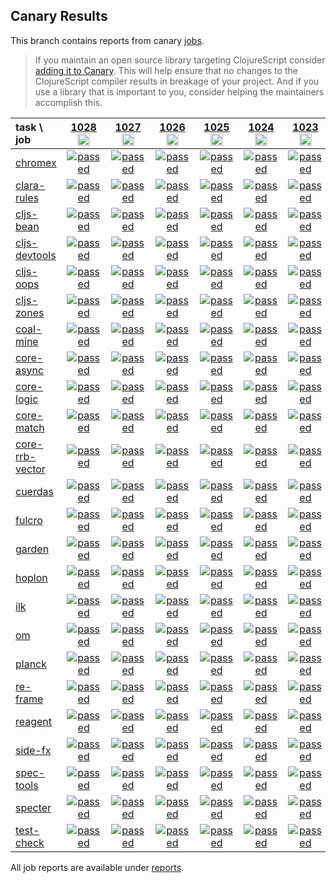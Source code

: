 ## Canary Results

This branch contains reports from canary [jobs](https://github.com/cljs-oss/canary/tree/jobs).

> If you maintain an open source library targeting ClojureScript consider [adding it to Canary](https://github.com/cljs-oss/canary/tree/master#how-to-participate). This will help ensure that no changes to the ClojureScript compiler results in breakage of your project. And if you use a library that is important to you, consider helping the maintainers accomplish this.

[//]: # (begin_overview_table)

| task \ job | <a href="reports/2019/07/22/job-001028-1.10.560-402d47eb" title="job #1028&#xA;&#xA;job&#xA;&#xA;requested by BinaryAge Bot (@babot) on 2019-07-22T06:00:15Z">1028<br/><img width=20 height=20 src="https://avatars0.githubusercontent.com/u/1476765?v=4&s=60"></a> | <a href="reports/2019/07/21/job-001027-1.10.561-0f165220" title="job #1027&#xA;&#xA;job -c mfikes -r CLJS-3111&#xA;&#xA;requested by Mike Fikes (@mfikes) on 2019-07-21T14:53:32Z">1027<br/><img width=20 height=20 src="https://avatars1.githubusercontent.com/u/1723464?v=4&s=60"></a> | <a href="reports/2019/07/21/job-001026-1.10.561-8793f4ca" title="job #1026&#xA;&#xA;job -c mfikes -r CLJS-3140&#xA;&#xA;requested by Mike Fikes (@mfikes) on 2019-07-21T13:50:28Z">1026<br/><img width=20 height=20 src="https://avatars1.githubusercontent.com/u/1723464?v=4&s=60"></a> | <a href="reports/2019/07/21/job-001025-1.10.560-402d47eb" title="job #1025&#xA;&#xA;job&#xA;&#xA;requested by BinaryAge Bot (@babot) on 2019-07-21T06:00:14Z">1025<br/><img width=20 height=20 src="https://avatars0.githubusercontent.com/u/1476765?v=4&s=60"></a> | <a href="reports/2019/07/20/job-001024-1.10.560-402d47eb" title="job #1024&#xA;&#xA;job&#xA;&#xA;requested by BinaryAge Bot (@babot) on 2019-07-20T06:00:13Z">1024<br/><img width=20 height=20 src="https://avatars0.githubusercontent.com/u/1476765?v=4&s=60"></a> | <a href="reports/2019/07/19/job-001023-1.10.560-402d47eb" title="job #1023&#xA;&#xA;job&#xA;&#xA;requested by BinaryAge Bot (@babot) on 2019-07-19T06:00:15Z">1023<br/><img width=20 height=20 src="https://avatars0.githubusercontent.com/u/1476765?v=4&s=60"></a> | <a href="reports/2019/07/18/job-001022-1.10.560-402d47eb" title="job #1022&#xA;&#xA;job&#xA;&#xA;requested by BinaryAge Bot (@babot) on 2019-07-18T06:00:13Z">1022<br/><img width=20 height=20 src="https://avatars0.githubusercontent.com/u/1476765?v=4&s=60"></a> | <a href="reports/2019/07/17/job-001021-1.10.560-402d47eb" title="job #1021&#xA;&#xA;job&#xA;&#xA;requested by null (@null) on null">1021<br/><img width=20 height=20 src="null&s=60"></a> | <a href="reports/2019/07/16/job-001020-1.10.560-402d47eb" title="job #1020&#xA;&#xA;job&#xA;&#xA;requested by BinaryAge Bot (@babot) on 2019-07-16T06:00:13Z">1020<br/><img width=20 height=20 src="https://avatars0.githubusercontent.com/u/1476765?v=4&s=60"></a> | <a href="reports/2019/07/15/job-001019-1.10.556-11de795d" title="job #1019&#xA;&#xA;job&#xA;&#xA;requested by BinaryAge Bot (@babot) on 2019-07-15T06:00:13Z">1019<br/><img width=20 height=20 src="https://avatars0.githubusercontent.com/u/1476765?v=4&s=60"></a> |
| :--- | :---: | :---: | :---: | :---: | :---: | :---: | :---: | :---: | :---: | :---: |
| [chromex](https://github.com/binaryage/chromex) | <a href="reports/2019/07/22/job-001028-1.10.560-402d47eb#-chromex"><img title="passed" src="http://box.binaryage.com/s-passed.svg"><a> | <a href="reports/2019/07/21/job-001027-1.10.561-0f165220#-chromex"><img title="passed" src="http://box.binaryage.com/s-passed.svg"><a> | <a href="reports/2019/07/21/job-001026-1.10.561-8793f4ca#-chromex"><img title="passed" src="http://box.binaryage.com/s-passed.svg"><a> | <a href="reports/2019/07/21/job-001025-1.10.560-402d47eb#-chromex"><img title="passed" src="http://box.binaryage.com/s-passed.svg"><a> | <a href="reports/2019/07/20/job-001024-1.10.560-402d47eb#-chromex"><img title="passed" src="http://box.binaryage.com/s-passed.svg"><a> | <a href="reports/2019/07/19/job-001023-1.10.560-402d47eb#-chromex"><img title="passed" src="http://box.binaryage.com/s-passed.svg"><a> | <a href="reports/2019/07/18/job-001022-1.10.560-402d47eb#-chromex"><img title="passed" src="http://box.binaryage.com/s-passed.svg"><a> | <a href="reports/2019/07/17/job-001021-1.10.560-402d47eb#-chromex"><img title="passed" src="http://box.binaryage.com/s-passed.svg"><a> | <a href="reports/2019/07/16/job-001020-1.10.560-402d47eb#-chromex"><img title="passed" src="http://box.binaryage.com/s-passed.svg"><a> | <a href="reports/2019/07/15/job-001019-1.10.556-11de795d#-chromex"><img title="passed" src="http://box.binaryage.com/s-passed.svg"><a> |
| [clara-rules](https://github.com/cerner/clara-rules) | <a href="reports/2019/07/22/job-001028-1.10.560-402d47eb#-clara-rules"><img title="passed" src="http://box.binaryage.com/s-passed.svg"><a> | <a href="reports/2019/07/21/job-001027-1.10.561-0f165220#-clara-rules"><img title="passed" src="http://box.binaryage.com/s-passed.svg"><a> | <a href="reports/2019/07/21/job-001026-1.10.561-8793f4ca#-clara-rules"><img title="passed" src="http://box.binaryage.com/s-passed.svg"><a> | <a href="reports/2019/07/21/job-001025-1.10.560-402d47eb#-clara-rules"><img title="passed" src="http://box.binaryage.com/s-passed.svg"><a> | <a href="reports/2019/07/20/job-001024-1.10.560-402d47eb#-clara-rules"><img title="passed" src="http://box.binaryage.com/s-passed.svg"><a> | <a href="reports/2019/07/19/job-001023-1.10.560-402d47eb#-clara-rules"><img title="passed" src="http://box.binaryage.com/s-passed.svg"><a> | <a href="reports/2019/07/18/job-001022-1.10.560-402d47eb#-clara-rules"><img title="passed" src="http://box.binaryage.com/s-passed.svg"><a> | <a href="reports/2019/07/17/job-001021-1.10.560-402d47eb#-clara-rules"><img title="passed" src="http://box.binaryage.com/s-passed.svg"><a> | <a href="reports/2019/07/16/job-001020-1.10.560-402d47eb#-clara-rules"><img title="passed" src="http://box.binaryage.com/s-passed.svg"><a> | <a href="reports/2019/07/15/job-001019-1.10.556-11de795d#-clara-rules"><img title="passed" src="http://box.binaryage.com/s-passed.svg"><a> |
| [cljs-bean](https://github.com/mfikes/cljs-bean) | <a href="reports/2019/07/22/job-001028-1.10.560-402d47eb#-cljs-bean"><img title="passed" src="http://box.binaryage.com/s-passed.svg"><a> | <a href="reports/2019/07/21/job-001027-1.10.561-0f165220#-cljs-bean"><img title="passed" src="http://box.binaryage.com/s-passed.svg"><a> | <a href="reports/2019/07/21/job-001026-1.10.561-8793f4ca#-cljs-bean"><img title="passed" src="http://box.binaryage.com/s-passed.svg"><a> | <a href="reports/2019/07/21/job-001025-1.10.560-402d47eb#-cljs-bean"><img title="passed" src="http://box.binaryage.com/s-passed.svg"><a> | <a href="reports/2019/07/20/job-001024-1.10.560-402d47eb#-cljs-bean"><img title="passed" src="http://box.binaryage.com/s-passed.svg"><a> | <a href="reports/2019/07/19/job-001023-1.10.560-402d47eb#-cljs-bean"><img title="passed" src="http://box.binaryage.com/s-passed.svg"><a> | <a href="reports/2019/07/18/job-001022-1.10.560-402d47eb#-cljs-bean"><img title="passed" src="http://box.binaryage.com/s-passed.svg"><a> | <a href="reports/2019/07/17/job-001021-1.10.560-402d47eb#-cljs-bean"><img title="passed" src="http://box.binaryage.com/s-passed.svg"><a> | <a href="reports/2019/07/16/job-001020-1.10.560-402d47eb#-cljs-bean"><img title="passed" src="http://box.binaryage.com/s-passed.svg"><a> | <a href="reports/2019/07/15/job-001019-1.10.556-11de795d#-cljs-bean"><img title="passed" src="http://box.binaryage.com/s-passed.svg"><a> |
| [cljs-devtools](https://github.com/binaryage/cljs-devtools) | <a href="reports/2019/07/22/job-001028-1.10.560-402d47eb#-cljs-devtools"><img title="passed" src="http://box.binaryage.com/s-passed.svg"><a> | <a href="reports/2019/07/21/job-001027-1.10.561-0f165220#-cljs-devtools"><img title="passed" src="http://box.binaryage.com/s-passed.svg"><a> | <a href="reports/2019/07/21/job-001026-1.10.561-8793f4ca#-cljs-devtools"><img title="passed" src="http://box.binaryage.com/s-passed.svg"><a> | <a href="reports/2019/07/21/job-001025-1.10.560-402d47eb#-cljs-devtools"><img title="passed" src="http://box.binaryage.com/s-passed.svg"><a> | <a href="reports/2019/07/20/job-001024-1.10.560-402d47eb#-cljs-devtools"><img title="passed" src="http://box.binaryage.com/s-passed.svg"><a> | <a href="reports/2019/07/19/job-001023-1.10.560-402d47eb#-cljs-devtools"><img title="passed" src="http://box.binaryage.com/s-passed.svg"><a> | <a href="reports/2019/07/18/job-001022-1.10.560-402d47eb#-cljs-devtools"><img title="passed" src="http://box.binaryage.com/s-passed.svg"><a> | <a href="reports/2019/07/17/job-001021-1.10.560-402d47eb#-cljs-devtools"><img title="passed" src="http://box.binaryage.com/s-passed.svg"><a> | <a href="reports/2019/07/16/job-001020-1.10.560-402d47eb#-cljs-devtools"><img title="passed" src="http://box.binaryage.com/s-passed.svg"><a> | <a href="reports/2019/07/15/job-001019-1.10.556-11de795d#-cljs-devtools"><img title="passed" src="http://box.binaryage.com/s-passed.svg"><a> |
| [cljs-oops](https://github.com/binaryage/cljs-oops) | <a href="reports/2019/07/22/job-001028-1.10.560-402d47eb#-cljs-oops"><img title="passed" src="http://box.binaryage.com/s-passed.svg"><a> | <a href="reports/2019/07/21/job-001027-1.10.561-0f165220#-cljs-oops"><img title="passed" src="http://box.binaryage.com/s-passed.svg"><a> | <a href="reports/2019/07/21/job-001026-1.10.561-8793f4ca#-cljs-oops"><img title="passed" src="http://box.binaryage.com/s-passed.svg"><a> | <a href="reports/2019/07/21/job-001025-1.10.560-402d47eb#-cljs-oops"><img title="passed" src="http://box.binaryage.com/s-passed.svg"><a> | <a href="reports/2019/07/20/job-001024-1.10.560-402d47eb#-cljs-oops"><img title="passed" src="http://box.binaryage.com/s-passed.svg"><a> | <a href="reports/2019/07/19/job-001023-1.10.560-402d47eb#-cljs-oops"><img title="passed" src="http://box.binaryage.com/s-passed.svg"><a> | <a href="reports/2019/07/18/job-001022-1.10.560-402d47eb#-cljs-oops"><img title="passed" src="http://box.binaryage.com/s-passed.svg"><a> | <a href="reports/2019/07/17/job-001021-1.10.560-402d47eb#-cljs-oops"><img title="passed" src="http://box.binaryage.com/s-passed.svg"><a> | <a href="reports/2019/07/16/job-001020-1.10.560-402d47eb#-cljs-oops"><img title="passed" src="http://box.binaryage.com/s-passed.svg"><a> | <a href="reports/2019/07/15/job-001019-1.10.556-11de795d#-cljs-oops"><img title="passed" src="http://box.binaryage.com/s-passed.svg"><a> |
| [cljs-zones](https://github.com/binaryage/cljs-zones) | <a href="reports/2019/07/22/job-001028-1.10.560-402d47eb#-cljs-zones"><img title="passed" src="http://box.binaryage.com/s-passed.svg"><a> | <a href="reports/2019/07/21/job-001027-1.10.561-0f165220#-cljs-zones"><img title="passed" src="http://box.binaryage.com/s-passed.svg"><a> | <a href="reports/2019/07/21/job-001026-1.10.561-8793f4ca#-cljs-zones"><img title="passed" src="http://box.binaryage.com/s-passed.svg"><a> | <a href="reports/2019/07/21/job-001025-1.10.560-402d47eb#-cljs-zones"><img title="passed" src="http://box.binaryage.com/s-passed.svg"><a> | <a href="reports/2019/07/20/job-001024-1.10.560-402d47eb#-cljs-zones"><img title="passed" src="http://box.binaryage.com/s-passed.svg"><a> | <a href="reports/2019/07/19/job-001023-1.10.560-402d47eb#-cljs-zones"><img title="passed" src="http://box.binaryage.com/s-passed.svg"><a> | <a href="reports/2019/07/18/job-001022-1.10.560-402d47eb#-cljs-zones"><img title="passed" src="http://box.binaryage.com/s-passed.svg"><a> | <a href="reports/2019/07/17/job-001021-1.10.560-402d47eb#-cljs-zones"><img title="passed" src="http://box.binaryage.com/s-passed.svg"><a> | <a href="reports/2019/07/16/job-001020-1.10.560-402d47eb#-cljs-zones"><img title="passed" src="http://box.binaryage.com/s-passed.svg"><a> | <a href="reports/2019/07/15/job-001019-1.10.556-11de795d#-cljs-zones"><img title="passed" src="http://box.binaryage.com/s-passed.svg"><a> |
| [coal-mine](https://github.com/mfikes/coal-mine) | <a href="reports/2019/07/22/job-001028-1.10.560-402d47eb#-coal-mine"><img title="passed" src="http://box.binaryage.com/s-passed.svg"><a> | <a href="reports/2019/07/21/job-001027-1.10.561-0f165220#-coal-mine"><img title="passed" src="http://box.binaryage.com/s-passed.svg"><a> | <a href="reports/2019/07/21/job-001026-1.10.561-8793f4ca#-coal-mine"><img title="passed" src="http://box.binaryage.com/s-passed.svg"><a> | <a href="reports/2019/07/21/job-001025-1.10.560-402d47eb#-coal-mine"><img title="passed" src="http://box.binaryage.com/s-passed.svg"><a> | <a href="reports/2019/07/20/job-001024-1.10.560-402d47eb#-coal-mine"><img title="passed" src="http://box.binaryage.com/s-passed.svg"><a> | <a href="reports/2019/07/19/job-001023-1.10.560-402d47eb#-coal-mine"><img title="passed" src="http://box.binaryage.com/s-passed.svg"><a> | <a href="reports/2019/07/18/job-001022-1.10.560-402d47eb#-coal-mine"><img title="passed" src="http://box.binaryage.com/s-passed.svg"><a> | <a href="reports/2019/07/17/job-001021-1.10.560-402d47eb#-coal-mine"><img title="passed" src="http://box.binaryage.com/s-passed.svg"><a> | <a href="reports/2019/07/16/job-001020-1.10.560-402d47eb#-coal-mine"><img title="passed" src="http://box.binaryage.com/s-passed.svg"><a> | <a href="reports/2019/07/15/job-001019-1.10.556-11de795d#-coal-mine"><img title="passed" src="http://box.binaryage.com/s-passed.svg"><a> |
| [core-async](https://github.com/clojure/core.async) | <a href="reports/2019/07/22/job-001028-1.10.560-402d47eb#-core-async"><img title="passed" src="http://box.binaryage.com/s-passed.svg"><a> | <a href="reports/2019/07/21/job-001027-1.10.561-0f165220#-core-async"><img title="passed" src="http://box.binaryage.com/s-passed.svg"><a> | <a href="reports/2019/07/21/job-001026-1.10.561-8793f4ca#-core-async"><img title="passed" src="http://box.binaryage.com/s-passed.svg"><a> | <a href="reports/2019/07/21/job-001025-1.10.560-402d47eb#-core-async"><img title="passed" src="http://box.binaryage.com/s-passed.svg"><a> | <a href="reports/2019/07/20/job-001024-1.10.560-402d47eb#-core-async"><img title="passed" src="http://box.binaryage.com/s-passed.svg"><a> | <a href="reports/2019/07/19/job-001023-1.10.560-402d47eb#-core-async"><img title="passed" src="http://box.binaryage.com/s-passed.svg"><a> | <a href="reports/2019/07/18/job-001022-1.10.560-402d47eb#-core-async"><img title="passed" src="http://box.binaryage.com/s-passed.svg"><a> | <a href="reports/2019/07/17/job-001021-1.10.560-402d47eb#-core-async"><img title="passed" src="http://box.binaryage.com/s-passed.svg"><a> | <a href="reports/2019/07/16/job-001020-1.10.560-402d47eb#-core-async"><img title="passed" src="http://box.binaryage.com/s-passed.svg"><a> | <a href="reports/2019/07/15/job-001019-1.10.556-11de795d#-core-async"><img title="passed" src="http://box.binaryage.com/s-passed.svg"><a> |
| [core-logic](https://github.com/clojure/core.logic) | <a href="reports/2019/07/22/job-001028-1.10.560-402d47eb#-core-logic"><img title="passed" src="http://box.binaryage.com/s-passed.svg"><a> | <a href="reports/2019/07/21/job-001027-1.10.561-0f165220#-core-logic"><img title="passed" src="http://box.binaryage.com/s-passed.svg"><a> | <a href="reports/2019/07/21/job-001026-1.10.561-8793f4ca#-core-logic"><img title="passed" src="http://box.binaryage.com/s-passed.svg"><a> | <a href="reports/2019/07/21/job-001025-1.10.560-402d47eb#-core-logic"><img title="passed" src="http://box.binaryage.com/s-passed.svg"><a> | <a href="reports/2019/07/20/job-001024-1.10.560-402d47eb#-core-logic"><img title="passed" src="http://box.binaryage.com/s-passed.svg"><a> | <a href="reports/2019/07/19/job-001023-1.10.560-402d47eb#-core-logic"><img title="passed" src="http://box.binaryage.com/s-passed.svg"><a> | <a href="reports/2019/07/18/job-001022-1.10.560-402d47eb#-core-logic"><img title="passed" src="http://box.binaryage.com/s-passed.svg"><a> | <a href="reports/2019/07/17/job-001021-1.10.560-402d47eb#-core-logic"><img title="passed" src="http://box.binaryage.com/s-passed.svg"><a> | <a href="reports/2019/07/16/job-001020-1.10.560-402d47eb#-core-logic"><img title="passed" src="http://box.binaryage.com/s-passed.svg"><a> | <a href="reports/2019/07/15/job-001019-1.10.556-11de795d#-core-logic"><img title="passed" src="http://box.binaryage.com/s-passed.svg"><a> |
| [core-match](https://github.com/clojure/core.match) | <a href="reports/2019/07/22/job-001028-1.10.560-402d47eb#-core-match"><img title="passed" src="http://box.binaryage.com/s-passed.svg"><a> | <a href="reports/2019/07/21/job-001027-1.10.561-0f165220#-core-match"><img title="passed" src="http://box.binaryage.com/s-passed.svg"><a> | <a href="reports/2019/07/21/job-001026-1.10.561-8793f4ca#-core-match"><img title="passed" src="http://box.binaryage.com/s-passed.svg"><a> | <a href="reports/2019/07/21/job-001025-1.10.560-402d47eb#-core-match"><img title="passed" src="http://box.binaryage.com/s-passed.svg"><a> | <a href="reports/2019/07/20/job-001024-1.10.560-402d47eb#-core-match"><img title="passed" src="http://box.binaryage.com/s-passed.svg"><a> | <a href="reports/2019/07/19/job-001023-1.10.560-402d47eb#-core-match"><img title="passed" src="http://box.binaryage.com/s-passed.svg"><a> | <a href="reports/2019/07/18/job-001022-1.10.560-402d47eb#-core-match"><img title="passed" src="http://box.binaryage.com/s-passed.svg"><a> | <a href="reports/2019/07/17/job-001021-1.10.560-402d47eb#-core-match"><img title="passed" src="http://box.binaryage.com/s-passed.svg"><a> | <a href="reports/2019/07/16/job-001020-1.10.560-402d47eb#-core-match"><img title="passed" src="http://box.binaryage.com/s-passed.svg"><a> | <a href="reports/2019/07/15/job-001019-1.10.556-11de795d#-core-match"><img title="passed" src="http://box.binaryage.com/s-passed.svg"><a> |
| [core-rrb-vector](https://github.com/clojure/core.rrb-vector) | <a href="reports/2019/07/22/job-001028-1.10.560-402d47eb#-core-rrb-vector"><img title="passed" src="http://box.binaryage.com/s-passed.svg"><a> | <a href="reports/2019/07/21/job-001027-1.10.561-0f165220#-core-rrb-vector"><img title="passed" src="http://box.binaryage.com/s-passed.svg"><a> | <a href="reports/2019/07/21/job-001026-1.10.561-8793f4ca#-core-rrb-vector"><img title="passed" src="http://box.binaryage.com/s-passed.svg"><a> | <a href="reports/2019/07/21/job-001025-1.10.560-402d47eb#-core-rrb-vector"><img title="passed" src="http://box.binaryage.com/s-passed.svg"><a> | <a href="reports/2019/07/20/job-001024-1.10.560-402d47eb#-core-rrb-vector"><img title="passed" src="http://box.binaryage.com/s-passed.svg"><a> | <a href="reports/2019/07/19/job-001023-1.10.560-402d47eb#-core-rrb-vector"><img title="passed" src="http://box.binaryage.com/s-passed.svg"><a> | <a href="reports/2019/07/18/job-001022-1.10.560-402d47eb#-core-rrb-vector"><img title="passed" src="http://box.binaryage.com/s-passed.svg"><a> | <a href="reports/2019/07/17/job-001021-1.10.560-402d47eb#-core-rrb-vector"><img title="passed" src="http://box.binaryage.com/s-passed.svg"><a> | <a href="reports/2019/07/16/job-001020-1.10.560-402d47eb#-core-rrb-vector"><img title="passed" src="http://box.binaryage.com/s-passed.svg"><a> | <a href="reports/2019/07/15/job-001019-1.10.556-11de795d#-core-rrb-vector"><img title="passed" src="http://box.binaryage.com/s-passed.svg"><a> |
| [cuerdas](https://github.com/funcool/cuerdas) | <a href="reports/2019/07/22/job-001028-1.10.560-402d47eb#-cuerdas"><img title="passed" src="http://box.binaryage.com/s-passed.svg"><a> | <a href="reports/2019/07/21/job-001027-1.10.561-0f165220#-cuerdas"><img title="passed" src="http://box.binaryage.com/s-passed.svg"><a> | <a href="reports/2019/07/21/job-001026-1.10.561-8793f4ca#-cuerdas"><img title="passed" src="http://box.binaryage.com/s-passed.svg"><a> | <a href="reports/2019/07/21/job-001025-1.10.560-402d47eb#-cuerdas"><img title="passed" src="http://box.binaryage.com/s-passed.svg"><a> | <a href="reports/2019/07/20/job-001024-1.10.560-402d47eb#-cuerdas"><img title="passed" src="http://box.binaryage.com/s-passed.svg"><a> | <a href="reports/2019/07/19/job-001023-1.10.560-402d47eb#-cuerdas"><img title="passed" src="http://box.binaryage.com/s-passed.svg"><a> | <a href="reports/2019/07/18/job-001022-1.10.560-402d47eb#-cuerdas"><img title="passed" src="http://box.binaryage.com/s-passed.svg"><a> | <a href="reports/2019/07/17/job-001021-1.10.560-402d47eb#-cuerdas"><img title="passed" src="http://box.binaryage.com/s-passed.svg"><a> | <a href="reports/2019/07/16/job-001020-1.10.560-402d47eb#-cuerdas"><img title="passed" src="http://box.binaryage.com/s-passed.svg"><a> | <a href="reports/2019/07/15/job-001019-1.10.556-11de795d#-cuerdas"><img title="passed" src="http://box.binaryage.com/s-passed.svg"><a> |
| [fulcro](https://github.com/fulcrologic/fulcro) | <a href="reports/2019/07/22/job-001028-1.10.560-402d47eb#-fulcro"><img title="passed" src="http://box.binaryage.com/s-passed.svg"><a> | <a href="reports/2019/07/21/job-001027-1.10.561-0f165220#-fulcro"><img title="passed" src="http://box.binaryage.com/s-passed.svg"><a> | <a href="reports/2019/07/21/job-001026-1.10.561-8793f4ca#-fulcro"><img title="passed" src="http://box.binaryage.com/s-passed.svg"><a> | <a href="reports/2019/07/21/job-001025-1.10.560-402d47eb#-fulcro"><img title="passed" src="http://box.binaryage.com/s-passed.svg"><a> | <a href="reports/2019/07/20/job-001024-1.10.560-402d47eb#-fulcro"><img title="passed" src="http://box.binaryage.com/s-passed.svg"><a> | <a href="reports/2019/07/19/job-001023-1.10.560-402d47eb#-fulcro"><img title="passed" src="http://box.binaryage.com/s-passed.svg"><a> | <a href="reports/2019/07/18/job-001022-1.10.560-402d47eb#-fulcro"><img title="passed" src="http://box.binaryage.com/s-passed.svg"><a> | <a href="reports/2019/07/17/job-001021-1.10.560-402d47eb#-fulcro"><img title="passed" src="http://box.binaryage.com/s-passed.svg"><a> | <a href="reports/2019/07/16/job-001020-1.10.560-402d47eb#-fulcro"><img title="passed" src="http://box.binaryage.com/s-passed.svg"><a> | <a href="reports/2019/07/15/job-001019-1.10.556-11de795d#-fulcro"><img title="passed" src="http://box.binaryage.com/s-passed.svg"><a> |
| [garden](https://github.com/noprompt/garden) | <a href="reports/2019/07/22/job-001028-1.10.560-402d47eb#-garden"><img title="passed" src="http://box.binaryage.com/s-passed.svg"><a> | <a href="reports/2019/07/21/job-001027-1.10.561-0f165220#-garden"><img title="passed" src="http://box.binaryage.com/s-passed.svg"><a> | <a href="reports/2019/07/21/job-001026-1.10.561-8793f4ca#-garden"><img title="passed" src="http://box.binaryage.com/s-passed.svg"><a> | <a href="reports/2019/07/21/job-001025-1.10.560-402d47eb#-garden"><img title="passed" src="http://box.binaryage.com/s-passed.svg"><a> | <a href="reports/2019/07/20/job-001024-1.10.560-402d47eb#-garden"><img title="passed" src="http://box.binaryage.com/s-passed.svg"><a> | <a href="reports/2019/07/19/job-001023-1.10.560-402d47eb#-garden"><img title="passed" src="http://box.binaryage.com/s-passed.svg"><a> | <a href="reports/2019/07/18/job-001022-1.10.560-402d47eb#-garden"><img title="passed" src="http://box.binaryage.com/s-passed.svg"><a> | <a href="reports/2019/07/17/job-001021-1.10.560-402d47eb#-garden"><img title="passed" src="http://box.binaryage.com/s-passed.svg"><a> | <a href="reports/2019/07/16/job-001020-1.10.560-402d47eb#-garden"><img title="passed" src="http://box.binaryage.com/s-passed.svg"><a> | <a href="reports/2019/07/15/job-001019-1.10.556-11de795d#-garden"><img title="passed" src="http://box.binaryage.com/s-passed.svg"><a> |
| [hoplon](https://github.com/hoplon/hoplon) | <a href="reports/2019/07/22/job-001028-1.10.560-402d47eb#-hoplon"><img title="passed" src="http://box.binaryage.com/s-passed.svg"><a> | <a href="reports/2019/07/21/job-001027-1.10.561-0f165220#-hoplon"><img title="passed" src="http://box.binaryage.com/s-passed.svg"><a> | <a href="reports/2019/07/21/job-001026-1.10.561-8793f4ca#-hoplon"><img title="passed" src="http://box.binaryage.com/s-passed.svg"><a> | <a href="reports/2019/07/21/job-001025-1.10.560-402d47eb#-hoplon"><img title="passed" src="http://box.binaryage.com/s-passed.svg"><a> | <a href="reports/2019/07/20/job-001024-1.10.560-402d47eb#-hoplon"><img title="passed" src="http://box.binaryage.com/s-passed.svg"><a> | <a href="reports/2019/07/19/job-001023-1.10.560-402d47eb#-hoplon"><img title="passed" src="http://box.binaryage.com/s-passed.svg"><a> | <a href="reports/2019/07/18/job-001022-1.10.560-402d47eb#-hoplon"><img title="passed" src="http://box.binaryage.com/s-passed.svg"><a> | <a href="reports/2019/07/17/job-001021-1.10.560-402d47eb#-hoplon"><img title="passed" src="http://box.binaryage.com/s-passed.svg"><a> | <a href="reports/2019/07/16/job-001020-1.10.560-402d47eb#-hoplon"><img title="passed" src="http://box.binaryage.com/s-passed.svg"><a> | <a href="reports/2019/07/15/job-001019-1.10.556-11de795d#-hoplon"><img title="passed" src="http://box.binaryage.com/s-passed.svg"><a> |
| [ilk](https://github.com/mfikes/ilk) | <a href="reports/2019/07/22/job-001028-1.10.560-402d47eb#-ilk"><img title="passed" src="http://box.binaryage.com/s-passed.svg"><a> | <a href="reports/2019/07/21/job-001027-1.10.561-0f165220#-ilk"><img title="passed" src="http://box.binaryage.com/s-passed.svg"><a> | <a href="reports/2019/07/21/job-001026-1.10.561-8793f4ca#-ilk"><img title="passed" src="http://box.binaryage.com/s-passed.svg"><a> | <a href="reports/2019/07/21/job-001025-1.10.560-402d47eb#-ilk"><img title="passed" src="http://box.binaryage.com/s-passed.svg"><a> | <a href="reports/2019/07/20/job-001024-1.10.560-402d47eb#-ilk"><img title="passed" src="http://box.binaryage.com/s-passed.svg"><a> | <a href="reports/2019/07/19/job-001023-1.10.560-402d47eb#-ilk"><img title="passed" src="http://box.binaryage.com/s-passed.svg"><a> | <a href="reports/2019/07/18/job-001022-1.10.560-402d47eb#-ilk"><img title="passed" src="http://box.binaryage.com/s-passed.svg"><a> | <a href="reports/2019/07/17/job-001021-1.10.560-402d47eb#-ilk"><img title="passed" src="http://box.binaryage.com/s-passed.svg"><a> | <a href="reports/2019/07/16/job-001020-1.10.560-402d47eb#-ilk"><img title="passed" src="http://box.binaryage.com/s-passed.svg"><a> | <a href="reports/2019/07/15/job-001019-1.10.556-11de795d#-ilk"><img title="passed" src="http://box.binaryage.com/s-passed.svg"><a> |
| [om](https://github.com/omcljs/om) | <a href="reports/2019/07/22/job-001028-1.10.560-402d47eb#-om"><img title="passed" src="http://box.binaryage.com/s-passed.svg"><a> | <a href="reports/2019/07/21/job-001027-1.10.561-0f165220#-om"><img title="passed" src="http://box.binaryage.com/s-passed.svg"><a> | <a href="reports/2019/07/21/job-001026-1.10.561-8793f4ca#-om"><img title="passed" src="http://box.binaryage.com/s-passed.svg"><a> | <a href="reports/2019/07/21/job-001025-1.10.560-402d47eb#-om"><img title="passed" src="http://box.binaryage.com/s-passed.svg"><a> | <a href="reports/2019/07/20/job-001024-1.10.560-402d47eb#-om"><img title="passed" src="http://box.binaryage.com/s-passed.svg"><a> | <a href="reports/2019/07/19/job-001023-1.10.560-402d47eb#-om"><img title="passed" src="http://box.binaryage.com/s-passed.svg"><a> | <a href="reports/2019/07/18/job-001022-1.10.560-402d47eb#-om"><img title="passed" src="http://box.binaryage.com/s-passed.svg"><a> | <a href="reports/2019/07/17/job-001021-1.10.560-402d47eb#-om"><img title="passed" src="http://box.binaryage.com/s-passed.svg"><a> | <a href="reports/2019/07/16/job-001020-1.10.560-402d47eb#-om"><img title="passed" src="http://box.binaryage.com/s-passed.svg"><a> | <a href="reports/2019/07/15/job-001019-1.10.556-11de795d#-om"><img title="passed" src="http://box.binaryage.com/s-passed.svg"><a> |
| [planck](https://github.com/planck-repl/planck) | <a href="reports/2019/07/22/job-001028-1.10.560-402d47eb#-planck"><img title="passed" src="http://box.binaryage.com/s-passed.svg"><a> | <a href="reports/2019/07/21/job-001027-1.10.561-0f165220#-planck"><img title="passed" src="http://box.binaryage.com/s-passed.svg"><a> | <a href="reports/2019/07/21/job-001026-1.10.561-8793f4ca#-planck"><img title="passed" src="http://box.binaryage.com/s-passed.svg"><a> | <a href="reports/2019/07/21/job-001025-1.10.560-402d47eb#-planck"><img title="passed" src="http://box.binaryage.com/s-passed.svg"><a> | <a href="reports/2019/07/20/job-001024-1.10.560-402d47eb#-planck"><img title="passed" src="http://box.binaryage.com/s-passed.svg"><a> | <a href="reports/2019/07/19/job-001023-1.10.560-402d47eb#-planck"><img title="passed" src="http://box.binaryage.com/s-passed.svg"><a> | <a href="reports/2019/07/18/job-001022-1.10.560-402d47eb#-planck"><img title="passed" src="http://box.binaryage.com/s-passed.svg"><a> | <a href="reports/2019/07/17/job-001021-1.10.560-402d47eb#-planck"><img title="passed" src="http://box.binaryage.com/s-passed.svg"><a> | <a href="reports/2019/07/16/job-001020-1.10.560-402d47eb#-planck"><img title="passed" src="http://box.binaryage.com/s-passed.svg"><a> | <a href="reports/2019/07/15/job-001019-1.10.556-11de795d#-planck"><img title="passed" src="http://box.binaryage.com/s-passed.svg"><a> |
| [re-frame](https://github.com/Day8/re-frame) | <a href="reports/2019/07/22/job-001028-1.10.560-402d47eb#-re-frame"><img title="passed" src="http://box.binaryage.com/s-passed.svg"><a> | <a href="reports/2019/07/21/job-001027-1.10.561-0f165220#-re-frame"><img title="passed" src="http://box.binaryage.com/s-passed.svg"><a> | <a href="reports/2019/07/21/job-001026-1.10.561-8793f4ca#-re-frame"><img title="passed" src="http://box.binaryage.com/s-passed.svg"><a> | <a href="reports/2019/07/21/job-001025-1.10.560-402d47eb#-re-frame"><img title="passed" src="http://box.binaryage.com/s-passed.svg"><a> | <a href="reports/2019/07/20/job-001024-1.10.560-402d47eb#-re-frame"><img title="passed" src="http://box.binaryage.com/s-passed.svg"><a> | <a href="reports/2019/07/19/job-001023-1.10.560-402d47eb#-re-frame"><img title="passed" src="http://box.binaryage.com/s-passed.svg"><a> | <a href="reports/2019/07/18/job-001022-1.10.560-402d47eb#-re-frame"><img title="passed" src="http://box.binaryage.com/s-passed.svg"><a> | <a href="reports/2019/07/17/job-001021-1.10.560-402d47eb#-re-frame"><img title="passed" src="http://box.binaryage.com/s-passed.svg"><a> | <a href="reports/2019/07/16/job-001020-1.10.560-402d47eb#-re-frame"><img title="passed" src="http://box.binaryage.com/s-passed.svg"><a> | <a href="reports/2019/07/15/job-001019-1.10.556-11de795d#-re-frame"><img title="passed" src="http://box.binaryage.com/s-passed.svg"><a> |
| [reagent](https://github.com/reagent-project/reagent) | <a href="reports/2019/07/22/job-001028-1.10.560-402d47eb#-reagent"><img title="passed" src="http://box.binaryage.com/s-passed.svg"><a> | <a href="reports/2019/07/21/job-001027-1.10.561-0f165220#-reagent"><img title="passed" src="http://box.binaryage.com/s-passed.svg"><a> | <a href="reports/2019/07/21/job-001026-1.10.561-8793f4ca#-reagent"><img title="passed" src="http://box.binaryage.com/s-passed.svg"><a> | <a href="reports/2019/07/21/job-001025-1.10.560-402d47eb#-reagent"><img title="passed" src="http://box.binaryage.com/s-passed.svg"><a> | <a href="reports/2019/07/20/job-001024-1.10.560-402d47eb#-reagent"><img title="passed" src="http://box.binaryage.com/s-passed.svg"><a> | <a href="reports/2019/07/19/job-001023-1.10.560-402d47eb#-reagent"><img title="passed" src="http://box.binaryage.com/s-passed.svg"><a> | <a href="reports/2019/07/18/job-001022-1.10.560-402d47eb#-reagent"><img title="passed" src="http://box.binaryage.com/s-passed.svg"><a> | <a href="reports/2019/07/17/job-001021-1.10.560-402d47eb#-reagent"><img title="passed" src="http://box.binaryage.com/s-passed.svg"><a> | <a href="reports/2019/07/16/job-001020-1.10.560-402d47eb#-reagent"><img title="passed" src="http://box.binaryage.com/s-passed.svg"><a> | <a href="reports/2019/07/15/job-001019-1.10.556-11de795d#-reagent"><img title="passed" src="http://box.binaryage.com/s-passed.svg"><a> |
| [side-fx](https://github.com/cljsrn/side-fx) | <a href="reports/2019/07/22/job-001028-1.10.560-402d47eb#-side-fx"><img title="passed" src="http://box.binaryage.com/s-passed.svg"><a> | <a href="reports/2019/07/21/job-001027-1.10.561-0f165220#-side-fx"><img title="passed" src="http://box.binaryage.com/s-passed.svg"><a> | <a href="reports/2019/07/21/job-001026-1.10.561-8793f4ca#-side-fx"><img title="passed" src="http://box.binaryage.com/s-passed.svg"><a> | <a href="reports/2019/07/21/job-001025-1.10.560-402d47eb#-side-fx"><img title="passed" src="http://box.binaryage.com/s-passed.svg"><a> | <a href="reports/2019/07/20/job-001024-1.10.560-402d47eb#-side-fx"><img title="passed" src="http://box.binaryage.com/s-passed.svg"><a> | <a href="reports/2019/07/19/job-001023-1.10.560-402d47eb#-side-fx"><img title="passed" src="http://box.binaryage.com/s-passed.svg"><a> | <a href="reports/2019/07/18/job-001022-1.10.560-402d47eb#-side-fx"><img title="passed" src="http://box.binaryage.com/s-passed.svg"><a> | <a href="reports/2019/07/17/job-001021-1.10.560-402d47eb#-side-fx"><img title="passed" src="http://box.binaryage.com/s-passed.svg"><a> | <a href="reports/2019/07/16/job-001020-1.10.560-402d47eb#-side-fx"><img title="passed" src="http://box.binaryage.com/s-passed.svg"><a> | <a href="reports/2019/07/15/job-001019-1.10.556-11de795d#-side-fx"><img title="passed" src="http://box.binaryage.com/s-passed.svg"><a> |
| [spec-tools](https://github.com/metosin/spec-tools) | <a href="reports/2019/07/22/job-001028-1.10.560-402d47eb#-spec-tools"><img title="passed" src="http://box.binaryage.com/s-passed.svg"><a> | <a href="reports/2019/07/21/job-001027-1.10.561-0f165220#-spec-tools"><img title="passed" src="http://box.binaryage.com/s-passed.svg"><a> | <a href="reports/2019/07/21/job-001026-1.10.561-8793f4ca#-spec-tools"><img title="passed" src="http://box.binaryage.com/s-passed.svg"><a> | <a href="reports/2019/07/21/job-001025-1.10.560-402d47eb#-spec-tools"><img title="passed" src="http://box.binaryage.com/s-passed.svg"><a> | <a href="reports/2019/07/20/job-001024-1.10.560-402d47eb#-spec-tools"><img title="passed" src="http://box.binaryage.com/s-passed.svg"><a> | <a href="reports/2019/07/19/job-001023-1.10.560-402d47eb#-spec-tools"><img title="passed" src="http://box.binaryage.com/s-passed.svg"><a> | <a href="reports/2019/07/18/job-001022-1.10.560-402d47eb#-spec-tools"><img title="passed" src="http://box.binaryage.com/s-passed.svg"><a> | <a href="reports/2019/07/17/job-001021-1.10.560-402d47eb#-spec-tools"><img title="passed" src="http://box.binaryage.com/s-passed.svg"><a> | <a href="reports/2019/07/16/job-001020-1.10.560-402d47eb#-spec-tools"><img title="passed" src="http://box.binaryage.com/s-passed.svg"><a> | <a href="reports/2019/07/15/job-001019-1.10.556-11de795d#-spec-tools"><img title="passed" src="http://box.binaryage.com/s-passed.svg"><a> |
| [specter](https://github.com/nathanmarz/specter) | <a href="reports/2019/07/22/job-001028-1.10.560-402d47eb#-specter"><img title="passed" src="http://box.binaryage.com/s-passed.svg"><a> | <a href="reports/2019/07/21/job-001027-1.10.561-0f165220#-specter"><img title="passed" src="http://box.binaryage.com/s-passed.svg"><a> | <a href="reports/2019/07/21/job-001026-1.10.561-8793f4ca#-specter"><img title="passed" src="http://box.binaryage.com/s-passed.svg"><a> | <a href="reports/2019/07/21/job-001025-1.10.560-402d47eb#-specter"><img title="passed" src="http://box.binaryage.com/s-passed.svg"><a> | <a href="reports/2019/07/20/job-001024-1.10.560-402d47eb#-specter"><img title="passed" src="http://box.binaryage.com/s-passed.svg"><a> | <a href="reports/2019/07/19/job-001023-1.10.560-402d47eb#-specter"><img title="passed" src="http://box.binaryage.com/s-passed.svg"><a> | <a href="reports/2019/07/18/job-001022-1.10.560-402d47eb#-specter"><img title="passed" src="http://box.binaryage.com/s-passed.svg"><a> | <a href="reports/2019/07/17/job-001021-1.10.560-402d47eb#-specter"><img title="passed" src="http://box.binaryage.com/s-passed.svg"><a> | <a href="reports/2019/07/16/job-001020-1.10.560-402d47eb#-specter"><img title="passed" src="http://box.binaryage.com/s-passed.svg"><a> | <a href="reports/2019/07/15/job-001019-1.10.556-11de795d#-specter"><img title="passed" src="http://box.binaryage.com/s-passed.svg"><a> |
| [test-check](https://github.com/clojure/test.check) | <a href="reports/2019/07/22/job-001028-1.10.560-402d47eb#-test-check"><img title="passed" src="http://box.binaryage.com/s-passed.svg"><a> | <a href="reports/2019/07/21/job-001027-1.10.561-0f165220#-test-check"><img title="passed" src="http://box.binaryage.com/s-passed.svg"><a> | <a href="reports/2019/07/21/job-001026-1.10.561-8793f4ca#-test-check"><img title="passed" src="http://box.binaryage.com/s-passed.svg"><a> | <a href="reports/2019/07/21/job-001025-1.10.560-402d47eb#-test-check"><img title="passed" src="http://box.binaryage.com/s-passed.svg"><a> | <a href="reports/2019/07/20/job-001024-1.10.560-402d47eb#-test-check"><img title="passed" src="http://box.binaryage.com/s-passed.svg"><a> | <a href="reports/2019/07/19/job-001023-1.10.560-402d47eb#-test-check"><img title="passed" src="http://box.binaryage.com/s-passed.svg"><a> | <a href="reports/2019/07/18/job-001022-1.10.560-402d47eb#-test-check"><img title="passed" src="http://box.binaryage.com/s-passed.svg"><a> | <a href="reports/2019/07/17/job-001021-1.10.560-402d47eb#-test-check"><img title="passed" src="http://box.binaryage.com/s-passed.svg"><a> | <a href="reports/2019/07/16/job-001020-1.10.560-402d47eb#-test-check"><img title="passed" src="http://box.binaryage.com/s-passed.svg"><a> | <a href="reports/2019/07/15/job-001019-1.10.556-11de795d#-test-check"><img title="passed" src="http://box.binaryage.com/s-passed.svg"><a> |

[//]: # (end_overview_table)

All job reports are available under [reports](reports).
